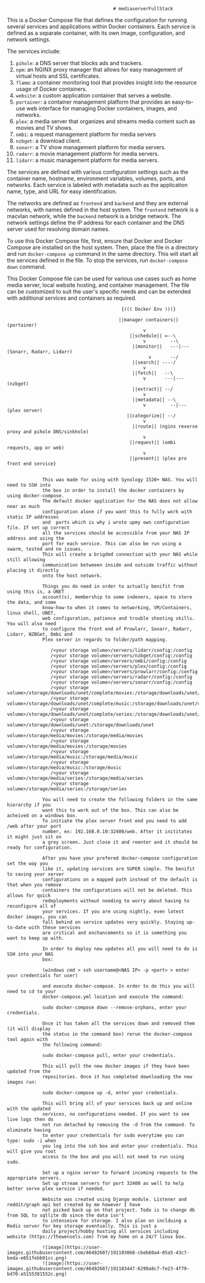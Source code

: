                                            # mediaserverFullStack

This is a Docker Compose file that defines the configuration for running several services and applications within Docker containers. Each service is defined as a separate container, with its own image, configuration, and network settings.

The services include:

1. `pihole`: a DNS server that blocks ads and trackers.
2. `npm`: an NGINX proxy manager that allows for easy management of virtual hosts and SSL certificates.
3. `flame`: a container monitoring tool that provides insight into the resource usage of Docker containers.
4. `website`: a custom application container that serves a website.
5. `portainer`: a container management platform that provides an easy-to-use web interface for managing Docker containers, images, and networks.
6. `plex`: a media server that organizes and streams media content such as movies and TV shows.
7. `ombi`: a request management platform for media servers
8. `nzbget`: a download client.
9. `sonarr`: a TV show management platform for media servers.
10. `radarr`: a movie management platform for media servers.
11. `lidarr`: a music management platform for media servers.

The services are defined with various configuration settings such as the container name, hostname, environment variables, volumes, ports, and networks. Each service is labeled with metadata such as the application name, type, and URL for easy identification.

The networks are defined as `frontend` and `backend` and they are external networks, with names defined in the host system. The `frontend` network is a macvlan network, while the `backend` network is a bridge network. The network settings define the IP address for each container and the DNS server used for resolving domain names.

To use this Docker Compose file, first, ensure that Docker and Docker Compose are installed on the host system. Then, place the file in a directory and run `docker-compose up` command in the same directory. This will start all the services defined in the file. To stop the services, run `docker-compose down` command. 

This Docker Compose file can be used for various use cases such as home media server, local website hosting, and container management. The file can be customized to suit the user's specific needs and can be extended with additional services and containers as required.

                                              {((( Docker Env )))}
                                                
                                             ||manager containers|| (portainer)
                                                      v
                                                 ||schedule|| =--\
                                                      v         --\
                                                  ||monitor||   ---|--- (Sonarr, Radarr, Lidarr)
                                                        v       --/
                                                  ||search|| ----/
                                                      v
                                                  ||fetch||   --\
                                                      v       ---|--- (nzbget)
                                                  ||extract|| --/
                                                      v
                                                  ||metadata|| --\
                                                      v         --|--- (plex server)
                                                ||categorize|| --/
                                                      v
                                                  ||route|| (nginx reverse proxy and pihole DNS/sinkhole)
                                                      v
                                                 ||request|| (ombi requests, app or web)
                                                      v
                                                 ||present|| (plex pro front end service}
                                                  
 
                 This was made for using with Synology 1520+ NAS. You will need to SSH into 
                 the box in order to install the docker containers by using docker-compose. 
                 The default docker application for the NAS does not allow near as much 
                 configuration alone if you want this to fully work with static IP addresses 
                 and  ports which is why i wrote upmy own configuration file. If set up correct 
                 all the services should be accessible from your NAS IP address and using the 
                 port for each service. This can also be run using a swarm, tested and no issues. 
                 This will create a brigded connection with your NAS while still allowing 
                 communication betweeen inside and outside traffic without placing it directly 
                 onto the host network.
                 
                 Things you do need in order to actually benifit from using this is, a UNET 
                 account(s), membership to some indexers, space to store the data, and some 
                 know-how-to when it comes to networking, VM/Containers, linux shell, UNET, 
                 web configuration, patience and trouble shooting skills. You will also need 
                 to configure the front end of Prowlarr, Sonarr, Radarr, Lidarr, NZBGet, Ombi and 
                 Plex server in regards to folder/path mapping.
                 
                    /<your storage volume>/servers/lidarr/config:/config
                    /<your storage volume>/servers/nzbget/config:/config
                    /<your storage volume>/servers/ombi/config:/config
                    /<your storage volume>/servers/plex/config:/config
                    /<your storage volume>/servers/prowlarr/config:/config
                    /<your storage volume>/servers/radarr/config:/config
                    /<your storage volume>/servers/sonarr/config:/config
                    /<your storage volume>/storage/downloads/unet/complete/movies:/storage/downloads/unet/complete/movies
                    /<your storage volume>/storage/downloads/unet/complete/music:/storage/downloads/unet/complete/music
                    /<your storage volume>/storage/downloads/unet/complete/series:/storage/downloads/unet/complete/series
                    /<your storage volume>/storage/downloads/unet:/storage/downloads/unet
                    /<your storage volume>/storage/media/movies:/storage/media/movies
                    /<your storage volume>/storage/media/movies:/storage/movies
                    /<your storage volume>/storage/media/music:/storage/media/music
                    /<your storage volume>/storage/media/music:/storage/music
                    /<your storage volume>/storage/media/series:/storage/media/series
                    /<your storage volume>/storage/media/series:/storage/series
                 
                 You will need to create the following folders in the same hierarchy if you 
                 want this to work out of the box. This can also be acheived on a windows box. 
                 To initiate the plex server front end you need to add /web after your port 
                 number, ex: 192.168.0.10:32400/web. After it inititates it might just sit on 
                 a grey screen. Just close it and reenter and it should be ready for configuration.
                 
                 After you have your prefered docker-compose configuration set the way you 
                 like it, updating services are SUPER simple. The benifit to saving your server 
                 configurations on a mapped path instead of the default is that when you remove 
                 containers the configurations will not be deleted. This allows for quick 
                 redeployments without needing to worry about having to reconfigure all of 
                 your services. If you are using nightly, even latest docker images, you can 
                 fall behind on service updates very quickly. Staying up-to-date with these services 
                 are critical and enchancements so it is something you want to keep up with.
                 
                 In order to deploy new updates all you will need to do is SSH into your NAS 
                 box: 
                 
                 (windows cmd > ssh username@<NAS IP> -p <port> > enter your credentials for user)
                 
                 and execute docker-compose. In order to do this you will need to cd to your 
                 docker-compose.yml location and execute the command: 
                 
                 sudo docker-compose down --remove-orphans, enter your credentials. 
                 
                 Once it has taken all the services down and removed them (it will display 
                 the status in the command box) rerun the docker-compose tool again with 
                 the following command:
                 
                 sudo docker-compose pull, enter your credentials. 
                 
                 This will pull the new docker images if they have been updated from the 
                 repositories. Once it has completed downloading the new images run: 
                 
                 sudo docker-compose up -d, enter your credentials. 
                 
                 This will bring all of your services back up and online with the updated 
                 services, no configurations needed. If you want to see live logs then do 
                 not run detached by removing the -d from the command. To eliminate having 
                 to enter your credentials for sudo everytime you can type: sudo -i when 
                 you log into the ssh box and enter your credentials. This will give you root 
                 access to the box and you will not need to run using sudo.
                 
                 Set up a nginx server to forward incoming requests to the appropriate servers. 
                 Set up stream servers for port 32400 as well to help better serve plex service if needed.
                 
                 Website was created using Django module. Listener and reddit/graph api bot created by me however I have
                 not picked back up on that project. Todo is to change db from SQL to sqllite db since the data isn't
                 to intenseive for storage. I also plan on inclduing a Redis server for key storage eventually. This is just a
                 daily project/hobby hosting all services including website (https://thewensels.com) from my home on a 24/7 linux box.
                 
                 ![image](https://user-images.githubusercontent.com/46492607/191103068-cbeb60a4-05a5-43c7-beda-e651febb91cc.png)
                 ![image](https://user-images.githubusercontent.com/46492607/191103447-6299a8c7-fe23-4f79-bd70-a5155381552c.png)


